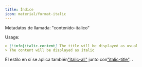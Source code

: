 ```yaml
---
title: Índice
icon: material/format-italic
---
```


Metadatos de llamada: "contenido-italico"

Usage:

```md
> [!info|italic-content] The title will be displayed as usual
> The content will be displayed as italic
```

El estilo en sí se aplica también["italic-all"](../combined-styling/page-18.md)
junto con["italic-title"](../title-styling/page-18.md).
.

